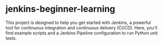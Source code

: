 # jenkins-beginner-learning
This project is designed to help you get started with Jenkins, a powerful tool for continuous integration and continuous delivery (CI/CD). Here, you'll find example scripts and a Jenkins Pipeline configuration to run Python unit tests.
